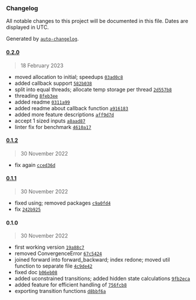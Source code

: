 ### Changelog

All notable changes to this project will be documented in this file. Dates are displayed in UTC.

Generated by [`auto-changelog`](https://github.com/CookPete/auto-changelog).

#### [0.2.0](https://10.10.10.3/HCRF.git/compare/0.1.2...0.2.0)

> 18 February 2023

- moved allocation to initial; speedups [`03ad0c8`](https://10.10.10.3/HCRF.git/commit/03ad0c88be4476f5ffe7fad6fffe0bc587460ad5)
- added callback support [`582b038`](https://10.10.10.3/HCRF.git/commit/582b038a753f58158d9a048955dcd73fb632aed3)
- split into equal threads; allocate temp storage per thread [`2d557b8`](https://10.10.10.3/HCRF.git/commit/2d557b85bc68eff75e732af396264b8493b66b0a)
- threading [`8feb3ee`](https://10.10.10.3/HCRF.git/commit/8feb3eefcad84e9659a53432c6bd4a27cba8b88c)
- added readme [`0311a99`](https://10.10.10.3/HCRF.git/commit/0311a99624924b928c008f83b4c201f83faddd12)
- added readme about callback function [`a916183`](https://10.10.10.3/HCRF.git/commit/a916183ca0bdc2024823e8d5e7b79b0fb810feca)
- added more feature descriptions [`aff9d7d`](https://10.10.10.3/HCRF.git/commit/aff9d7de44c0e6e3ed85e6c58a4fa2e9a9ce25c8)
- accept 1 sized inputs [`a8aad87`](https://10.10.10.3/HCRF.git/commit/a8aad87ed8c3beb19493ad2b4a7399062d1f6e49)
- linter fix for benchmark [`4610a17`](https://10.10.10.3/HCRF.git/commit/4610a176f0dce1804920eea2132f360b57ac4416)

#### [0.1.2](https://10.10.10.3/HCRF.git/compare/0.1.1...0.1.2)

> 30 November 2022

- fix again [`cced36d`](https://10.10.10.3/HCRF.git/commit/cced36d0794b4189680fb649f73e03e1e89a8192)

#### [0.1.1](https://10.10.10.3/HCRF.git/compare/0.1.0...0.1.1)

> 30 November 2022

- fixed using; removed packages [`c9a0fd4`](https://10.10.10.3/HCRF.git/commit/c9a0fd4c4d14a6eb7936904a59552d2edcea45d4)
- fix [`242b925`](https://10.10.10.3/HCRF.git/commit/242b9250581d431a5779310736c0eb52c41e7559)

#### 0.1.0

> 30 November 2022

- first working version [`19a88c7`](https://10.10.10.3/HCRF.git/commit/19a88c75f55428c5c6aad75b2e9653ee6480214c)
- removed ConvergenceError [`67c5424`](https://10.10.10.3/HCRF.git/commit/67c5424eb81dacca2621639e0e26c5f917ffd840)
- joined forward into forward_backward; index redone; moved util function to separate file [`4c9de42`](https://10.10.10.3/HCRF.git/commit/4c9de426378cb1cb79bad2ff41911ac22e5f19b8)
- fixed doc [`b06eb08`](https://10.10.10.3/HCRF.git/commit/b06eb0805efafc17aef0bf3466ebb421901d5b0e)
- added uconstrained transitions; added hidden state calculations [`9fb2eca`](https://10.10.10.3/HCRF.git/commit/9fb2eca4fb02f7812d953fc268bfd872e4dc7f1c)
- added feature for efficient handling of [`756fcb8`](https://10.10.10.3/HCRF.git/commit/756fcb8e715cbf1cc8a96bc97b012aa1ec41e32f)
- exporting transition functions [`d8bbf6a`](https://10.10.10.3/HCRF.git/commit/d8bbf6ac3fc212a7d3a4d117cd4d8a39441ab7de)
